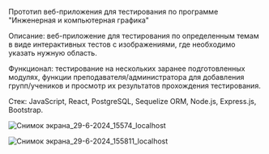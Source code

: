 Прототип веб-приложения для тестирования по программе "Инженерная и компьютерная графика"

Описание: веб-приложение для тестирования по определенным темам в виде интерактивных тестов с изображениями, где необходимо указать нужную область.

Функционал: тестирование на нескольких заранее подготовленных модулях, функции преподавателя/администратора для добавления групп/учеников и просмотр их результатов прохождения тестирования.

Стек: JavaScript, React, PostgreSQL, Sequelize ORM, Node.js, Express.js, Bootstrap.

![Снимок экрана_29-6-2024_15574_localhost](https://github.com/donikorch/SMTU_Tests/assets/126454671/7c17a5b1-2931-4a4d-a056-58c004e679ea)

![Снимок экрана_29-6-2024_155811_localhost](https://github.com/donikorch/SMTU_Tests/assets/126454671/a4296e74-9237-452e-9d97-a7d09044b400)
